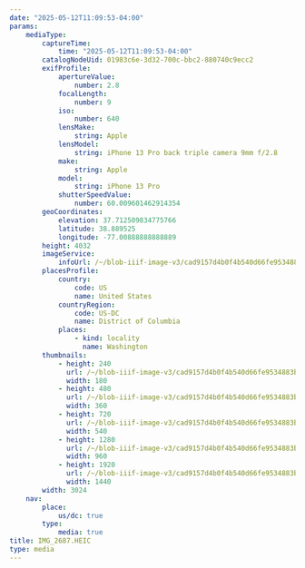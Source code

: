 ```yaml
---
date: "2025-05-12T11:09:53-04:00"
params:
    mediaType:
        captureTime:
            time: "2025-05-12T11:09:53-04:00"
        catalogNodeUid: 01983c6e-3d32-700c-bbc2-880740c9ecc2
        exifProfile:
            apertureValue:
                number: 2.8
            focalLength:
                number: 9
            iso:
                number: 640
            lensMake:
                string: Apple
            lensModel:
                string: iPhone 13 Pro back triple camera 9mm f/2.8
            make:
                string: Apple
            model:
                string: iPhone 13 Pro
            shutterSpeedValue:
                number: 60.009601462914354
        geoCoordinates:
            elevation: 37.712509834775766
            latitude: 38.889525
            longitude: -77.00888888888889
        height: 4032
        imageService:
            infoUrl: /~/blob-iiif-image-v3/cad9157d4b0f4b540d66fe9534883ba868daee745308affc87a13ba2005ed3f7/info.json
        placesProfile:
            country:
                code: US
                name: United States
            countryRegion:
                code: US-DC
                name: District of Columbia
            places:
                - kind: locality
                  name: Washington
        thumbnails:
            - height: 240
              url: /~/blob-iiif-image-v3/cad9157d4b0f4b540d66fe9534883ba868daee745308affc87a13ba2005ed3f7/full/180%2C240/0/default.jpg
              width: 180
            - height: 480
              url: /~/blob-iiif-image-v3/cad9157d4b0f4b540d66fe9534883ba868daee745308affc87a13ba2005ed3f7/full/360%2C480/0/default.jpg
              width: 360
            - height: 720
              url: /~/blob-iiif-image-v3/cad9157d4b0f4b540d66fe9534883ba868daee745308affc87a13ba2005ed3f7/full/540%2C720/0/default.jpg
              width: 540
            - height: 1280
              url: /~/blob-iiif-image-v3/cad9157d4b0f4b540d66fe9534883ba868daee745308affc87a13ba2005ed3f7/full/960%2C1280/0/default.jpg
              width: 960
            - height: 1920
              url: /~/blob-iiif-image-v3/cad9157d4b0f4b540d66fe9534883ba868daee745308affc87a13ba2005ed3f7/full/1440%2C1920/0/default.jpg
              width: 1440
        width: 3024
    nav:
        place:
            us/dc: true
        type:
            media: true
title: IMG_2687.HEIC
type: media
---
```

